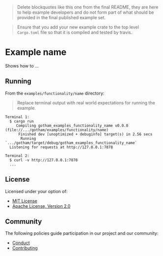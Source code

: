 > Delete blockquotes like this one from the final README, they are here to help
> example developers and do not form part of what should be provided in the
> final published example set.

> Ensure that you add your new example crate to the top level `Cargo.toml` file so that it is compiled and
> tested by travis.

# Example name

Shows how to ...

## Running

From the `examples/functionality/name` directory:

> Replace terminal output with real world expectations for running the example.

```
Terminal 1:
  $ cargo run
     Compiling gotham_examples_functionality_name v0.0.0 (file://.../gotham/examples/functionality/name)
      Finished dev [unoptimized + debuginfo] target(s) in 2.56 secs
       Running `.../gotham/target/debug/gotham_examples_functionality_name`
  Listening for requests at http://127.0.0.1:7878

Terminal 2:
  $ curl -v http://127.0.0.1:7878
  ...
```

## License

Licensed under your option of:

* [MIT License](../../LICENSE-MIT)
* [Apache License, Version 2.0](../../LICENSE-APACHE)

## Community

The following policies guide participation in our project and our community:

* [Conduct](../../CODE_OF_CONDUCT.md)
* [Contributing](../../CONTRIBUTING.md)

